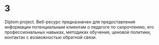 # 3
Diplom project.
Веб-ресурс предназначен для предоставления информации потенциальным клиентам о педагоге по скорочтению, его профессиональных навыках, методиках обучения, ценовой политики, контактах с возможностью обратной связи.  
